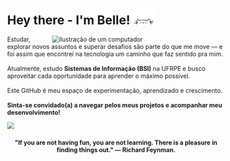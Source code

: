 # Hey there - I'm Belle! <img src="cat.gif" width="50" />

<img src="https://raw.githubusercontent.com/MicaelliMedeiros/micaellimedeiros/master/image/computer-illustration.png" alt="ilustração de um computador" min-width="400px" max-width="400px" width="400px" align="right">

<p align="left"> 
  Estudar, explorar novos assuntos e superar desafios são parte do que me move — e foi assim que encontrei na tecnologia um caminho que faz sentido pra mim. <br><br>
  Atualmente, estudo <strong>Sistemas de Informação (BSI)</strong> na UFRPE e busco aproveitar cada oportunidade para aprender o máximo possível.<br><br>
  Este GitHub é meu espaço de experimentação, aprendizado e crescimento. <br><br>
  <strong>Sinta-se convidado(a) a navegar pelos meus projetos e acompanhar meu desenvolvimento!</strong>
</p>

<p align="left">
 <a href="https://www.linkedin.com/in/isabelle-barbosa-a37972a6" target="_blank"><img src="https://img.shields.io/badge/-LinkedIn-%230077B5?style=for-the-badge&logo=linkedin&logoColor=white" target="_blank"></a> 

<h4 align="center">  
 "If you are not having fun, you are not learning. There is a pleasure in finding things out." — Richard Feynman.
</h4>
